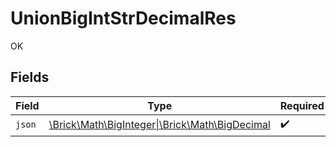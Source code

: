 # UnionBigIntStrDecimalRes

OK


## Fields

| Field                                                                                                 | Type                                                                                                  | Required                                                                                              | Description                                                                                           |
| ----------------------------------------------------------------------------------------------------- | ----------------------------------------------------------------------------------------------------- | ----------------------------------------------------------------------------------------------------- | ----------------------------------------------------------------------------------------------------- |
| `json`                                                                                                | [\Brick\Math\BigInteger\|\Brick\Math\BigDecimal](../../Models/Operations/UnionBigIntStrDecimalJson.md) | :heavy_check_mark:                                                                                    | N/A                                                                                                   |